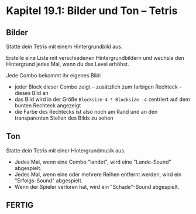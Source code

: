 # Kapitel 19.1: Bilder und Ton – Tetris

## Bilder

Statte dein Tetris mit einem Hintergrundbild aus.

Erstelle eine Liste mit verschiedenen Hintergrundbildern und wechsle den Hintergrund jedes Mal, wenn du das Level erhöhst.

Jede Combo bekommt ihr eigenes Bild:

* jeder Block dieser Combo zeigt – zusätzlich zum farbigen Rechteck – dieses Bild an
* das Bild wird in der Größe `Blocksize-4 * Blocksize -4` zentriert auf dem bunten Rechteck angezeigt
* die Farbe des Rechtecks ist also noch am Rand und an den transparenten Stellen des Bilds zu sehen

## Ton

Statte dein Tetris mit einer Hintergrundmusik aus.

* Jedes Mal, wenn eine Combo "landet", wird eine "Lande-Sound" abgespielt.
* Jedes Mal, wenn eine oder mehrere Reihen entfernt werden, wird ein "Erfolgs-Sound" abgespielt.
* Wenn der Spieler verloren hat, wird ein "Schade"-Sound abgespielt.

## FERTIG
